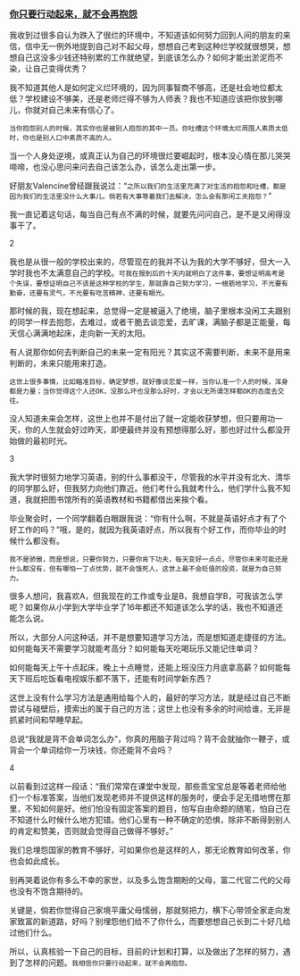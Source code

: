 ### [你只要行动起来，就不会再抱怨](http://mp.weixin.qq.com/s/DfPlTDFmELgEB4xWFRMIyw)

我收到过很多自认为跌入了很烂的环境中，不知道该如何努力回到人间的朋友的来信，信中无一例外地提到自己对不起父母，想想自己考到这种烂学校就很想哭，想想自己这没多少钱还特别累的工作就绝望，到底该怎么办？如何才能出淤泥而不染，让自己变得优秀？

我不知道其他人是如何定义烂环境的，因为同事智商不够高，还是社会地位都太低？学校建设不够美，还是老师烂得不够为人师表？我也不知道应该把你放到哪儿，你就对自己未来有信心了。

`当你抱怨别人的时候，其实你也是被别人抱怨的其中一员。你吐槽这个环境太烂周围人素质太低时，你也是别人口中素质不高的人。`

当一个人身处逆境，或真正认为自己的环境很烂要崛起时，根本没心情在那儿哭哭啼啼，也没心思问来问去自己该怎么办，该怎么走出第一步。

好朋友Valencine曾经跟我说过：“`之所以我们的生活里充满了对生活的抱怨和吐槽，都是因为我们的生活里没什么大事儿。倘若有大事等着我们去解决，怎么会有那闲工夫抱怨？`”

我一直记着这句话，每当自己有点不满的时候，就要先问问自己，是不是又闲得没事干了。




2


我也是从很一般的学校出来的，尽管现在的我并不认为我的大学不够好，但大一入学时我也不太满意自己的学校。`可我在报到后的十天内就明白了这件事，要想证明高考是个失误，要想证明自己不该是这种学校的学生，那就靠自己努力学习，一根筋地学习，不光要有勤奋，还要有灵气，不光要有吃苦精神，还要有眼光。`

那时候的我，现在想起来，总觉得一定是被逼入了绝境，脑子里根本没闲工夫跟别的同学一样去抱怨，去难过，或者干脆去谈恋爱，去旷课，满脑子都是正能量，每天信心满满地起床，走向新一天的太阳。

有人说那你如何去判断自己的未来一定有阳光？其实这不需要判断，未来不是用来判断的，未来只能用来打造。

`这世上很多事情，比如瞄准目标，确定梦想，就好像谈恋爱一样，当你认准一个人的时候，浑身都是力量；当你觉得这个人还OK，没那么坏也没那么好时，才会以无所谓怎样都OK的态度去交往。`

没人知道未来会怎样，这世上也并不是付出了就一定能收获梦想，但只要用功一天，你的人生就会好过昨天，即便最终并没有预想得那么好，那也好过什么都没开始做的最初时光。




3


我大学时很努力地学习英语，别的什么事都没干，尽管我的水平并没有北大、清华的同学那么好，但我努力向他们靠近。他们考什么我就考什么，他们学什么我不知道，我就把图书馆所有的英语教材和书籍都借出来挨个看。

毕业聚会时，一个同学翻着白眼跟我说：“你有什么啊，不就是英语好点才有了个好工作的吗？”哦，是的，就因为我英语好点，所以我有个好工作，而你毕业的时候什么都没有。

`我不是骄傲，而是想说，只要你努力，只要你肯下功夫，每天变好一点点，尽管你未来可能还是什么都没有，但有哪怕一丁点优势，就不会饿死人，这世上最不会贬值的投资，就是为自己努力。`

很多人想问，我喜欢A，但我现在的工作或专业是B，我想自学B，可我该怎么学呢？如果你从小学到大学毕业学了16年都还不知道该怎么学的话，我也不知道还能怎么说。

所以，大部分人问这种话，并不是想要知道学习方法，而是想知道走捷径的方法。如何能每天不需要学习就能考高分？如何能每天吃喝玩乐又能记住单词？

如何能每天上午十点起床，晚上十点睡觉，还能上班没压力月底拿高薪？如何能每天下班后吃饭看电视娱乐都不落下，还能有时间学新东西？

这世上没有什么学习方法是通用给每个人的，最好的学习方法，就是经过自己不断尝试与碰壁后，摸索出的属于自己的方法；这世上也没有多余的时间给谁，无非是抓紧时间和早睡早起。

总说“我就是背不会单词怎么办”，你真的用脑子背过吗？背不会就抽你一鞭子，或背会一个单词给你一万块钱，你还能背不会吗？




4


以前看到过这样一段话：“我们常常在课堂中发现，那些乖宝宝总是等着老师给他们一个标准答案，当他们发现老师并不提供这样的服务时，便会手足无措地愣在那里，不知如何是好。他们怕没有固定答案的题目，怕写自由命题的随笔，怕自己在不知道什么时候什么地方犯错。他们心里有一种不确定的恐惧，除非不断得到别人的肯定和赞美，否则就会觉得自己做得不够好。”

我们总埋怨国家的教育不够好，可如果你也是这样的人，那无论教育如何改革，你也会如此成长。

别再哭着说你有多么不幸的家世，以及多么饱含期盼的父母，富二代官二代的父母也没有不饱含期待的。

关键是，倘若你觉得自己家境平庸父母懦弱，那就努把力，横下心带领全家走向发家致富的新道路，好吗？别埋怨他们给不了你什么，而要想想自己长到二十好几给过他们什么。

所以，认真核验一下自己的目标，目前的计划和打算，以及做出了怎样的努力，遇到了怎样的问题。`我相信你只要行动起来，就不会再抱怨。`

